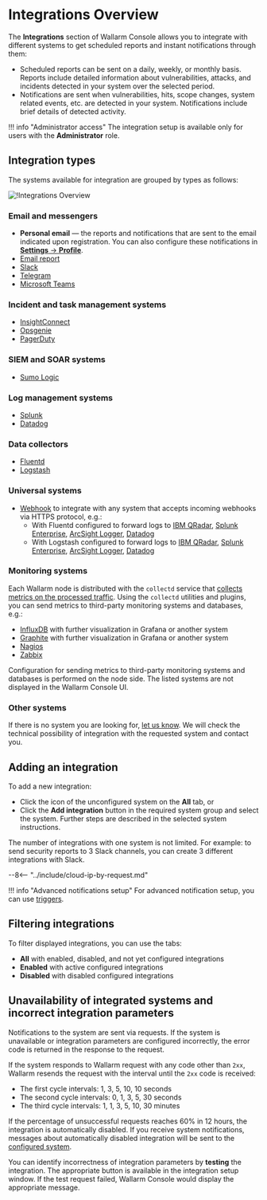 [integration-pane-img]:         ../../../images/user-guides/settings/integrations/integration-panel.png

[email-notifications]:          ./email.md
[slack-notifications]:          ./slack.md
[telegram-notifications]:       ./telegram.md
[ms-teams-notifications]:       ./microsoft-teams.md
[opsgenie-notifications]:       ./opsgenie.md
[insightconnect-notifications]: ./insightconnect.md
[pagerduty-notifications]:      ./pagerduty.md
[splunk-notifications]:         ./splunk.md
[sumologic-notifications]:      ./sumologic.md
[datadog-notifications]:        ./datadog.md
[fluentd-notifications]:        ./fluentd.md
[logstash-notifications]:       ./logstash.md
[webhook-notifications]:        ./webhook.md
[account]:                      ../account.md

# Integrations Overview

The **Integrations** section of Wallarm Console allows you to integrate with different systems to get scheduled reports and instant notifications through them:

* Scheduled reports can be sent on a daily, weekly, or monthly basis. Reports include detailed information about vulnerabilities, attacks, and incidents detected in your system over the selected period.
* Notifications are sent when vulnerabilities, hits, scope changes, system related events, etc. are detected in your system. Notifications include brief details of detected activity.

!!! info "Administrator access"
    The integration setup is available only for users with the **Administrator** role.

## Integration types

The systems available for integration are grouped by types as follows:

![!Integrations Overview][integration-pane-img]

### Email and messengers

* **Personal email** — the reports and notifications that are sent to the email indicated upon registration. You can also configure these notifications in [**Settings** → **Profile**][account].
* [Email report][email-notifications]
* [Slack][slack-notifications]
* [Telegram][telegram-notifications]
* [Microsoft Teams][ms-teams-notifications]

### Incident and task management systems

* [InsightConnect][insightconnect-notifications]
* [Opsgenie][opsgenie-notifications]
* [PagerDuty][pagerduty-notifications]

### SIEM and SOAR systems

* [Sumo Logic][sumologic-notifications]

### Log management systems

* [Splunk][splunk-notifications]
* [Datadog][datadog-notifications]

### Data collectors

* [Fluentd][fluentd-notifications]
* [Logstash][logstash-notifications]

### Universal systems

* [Webhook][webhook-notifications] to integrate with any system that accepts incoming webhooks via HTTPS protocol, e.g.:
    * With Fluentd configured to forward logs to [IBM QRadar](webhook-examples/fluentd-qradar.md), [Splunk Enterprise](webhook-examples/fluentd-splunk.md), [ArcSight Logger](webhook-examples/fluentd-arcsight-logger.md), [Datadog](webhook-examples/fluentd-logstash-datadog.md)
    * With Logstash configured to forward logs to [IBM QRadar](webhook-examples/logstash-qradar.md), [Splunk Enterprise](webhook-examples/logstash-splunk.md), [ArcSight Logger](webhook-examples/logstash-arcsight-logger.md), [Datadog](webhook-examples/fluentd-logstash-datadog.md)

### Monitoring systems

Each Wallarm node is distributed with the `collectd` service that [collects metrics on the processed traffic](../../../admin-en/monitoring/intro.md). Using the `collectd` utilities and plugins, you can send metrics to third-party monitoring systems and databases, e.g.:

* [InfluxDB](../../../admin-en/monitoring/network-plugin-influxdb.md) with further visualization in Grafana or another system
* [Graphite](../../../admin-en/monitoring/write-plugin-graphite.md) with further visualization in Grafana or another system
* [Nagios](../../../admin-en/monitoring/collectd-nagios.md)
* [Zabbix](../../../admin-en/monitoring/collectd-zabbix.md)

Configuration for sending metrics to third-party monitoring systems and databases is performed on the node side. The listed systems are not displayed in the Wallarm Console UI.

### Other systems

If there is no system you are looking for, [let us know](mailto:support@wallarm.com). We will check the technical possibility of integration with the requested system and contact you.

## Adding an integration

To add a new integration:

* Click the icon of the unconfigured system on the **All** tab, or
* Click the **Add integration** button in the required system group and select the system. Further steps are described in the selected system instructions.

The number of integrations with one system is not limited. For example: to send security reports to 3 Slack channels, you can create 3 different integrations with Slack.

--8<-- "../include/cloud-ip-by-request.md"

!!! info "Advanced notifications setup"
    For advanced notification setup, you can use [triggers](../../triggers/triggers.md).

## Filtering integrations

To filter displayed integrations, you can use the tabs:

* **All** with enabled, disabled, and not yet configured integrations
* **Enabled** with active configured integrations
* **Disabled** with disabled configured integrations

## Unavailability of integrated systems and incorrect integration parameters

Notifications to the system are sent via requests. If the system is unavailable or integration parameters are configured incorrectly, the error code is returned in the response to the request.

If the system responds to Wallarm request with any code other than `2xx`, Wallarm resends the request with the interval until the `2xx` code is received:

* The first cycle intervals: 1, 3, 5, 10, 10 seconds
* The second cycle intervals: 0, 1, 3, 5, 30 seconds
* The third cycle intervals:  1, 1, 3, 5, 10, 30 minutes

If the percentage of unsuccessful requests reaches 60% in 12 hours, the integration is automatically disabled. If you receive system notifications, messages about automatically disabled integration will be sent to the [configured system](#integration-types).

You can identify incorrectness of integration parameters by **testing** the integration. The appropriate button is available in the integration setup window. If the test request failed, Wallarm Console would display the appropriate message.

<!-- ## Demo videos

<div class="video-wrapper">
  <iframe width="1280" height="720" src="https://www.youtube.com/embed/DVfoXYuBy-Y" frameborder="0" allow="accelerometer; autoplay; encrypted-media; gyroscope; picture-in-picture" allowfullscreen></iframe>
</div> -->